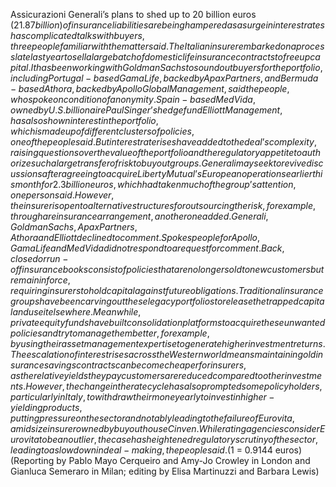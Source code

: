 Assicurazioni Generali’s plans to shed up to 20 billion euros ($21.87 billion) of insurance liabilities are being hampered as a surge in interest rates has complicated talks with buyers, three people familiar with the matter said.
The Italian insurer embarked on a process late last year to sell a large batch of domestic life insurance contracts to free up capital.
It has been working with Goldman Sachs to sound out buyers for the portfolio, including Portugal-based GamaLife, backed by Apax Partners, and Bermuda-based Athora, backed by Apollo Global Management, said the people, who spoke on condition of anonymity.
Spain-based MedVida, owned by U.S. billionaire Paul Singer’s hedge fund Elliott Management, has also shown interest in the portfolio, which is made up of different clusters of policies, one of the people said.
But interest rate rises have added to the deal’s complexity, raising questions over the value of the portfolio and the regulatory appetite to authorize such a large transfer of risk to buyout groups.
Generali may seek to revive discussions after agreeing to acquire Liberty Mutual’s European operations earlier this month for 2.3 billion euros, which had taken much of the group’s attention, one person said.
However, the insurer is open to alternative structures for outsourcing the risk, for example, through a reinsurance arrangement, another one added.
Generali, Goldman Sachs, Apax Partners, Athora and Elliott declined to comment. Spokespeople for Apollo, GamaLife and MedVida did not respond to a request for comment.
Back, closed or run-off insurance books consist of policies that are no longer sold to new customers but remain in force, requiring insurers to hold capital against future obligations.
Traditional insurance groups have been carving out these legacy portfolios to release the trapped capital and use it elsewhere.
Meanwhile, private equity funds have built consolidation platforms to acquire these unwanted policies and try to manage them better, for example, by using their asset management expertise to generate higher investment returns.
The escalation of interest rises across the Western world means maintaining old insurance savings contracts can become cheaper for insurers, as the relative yields they pay customers are reduced compared to other investments.
However, the change in the rate cycle has also prompted some policyholders, particularly in Italy, to withdraw their money early to invest in higher-yielding products, putting pressure on the sector and notably leading to the failure of Eurovita, a midsize insurer owned by buyout house Cinven.
While rating agencies consider Eurovita to be an outlier, the case has heightened regulatory scrutiny of the sector, leading to a slowdown in deal-making, the people said.
($1 = 0.9144 euros)
(Reporting by Pablo Mayo Cerqueiro and Amy-Jo Crowley in London and Gianluca Semeraro in Milan; editing by Elisa Martinuzzi and Barbara Lewis)